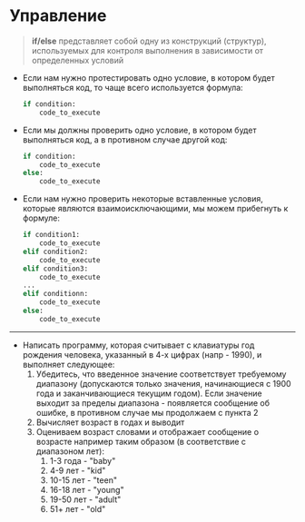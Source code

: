 # Управление

> **if/else** представляет собой одну из конструкций (структур), используемых для контроля выполнения в зависимости от определенных условий

* Если нам нужно протестировать одно условие, в котором будет выполняться код, то чаще всего используется формула:
    ```python
    if condition:
        code_to_execute
    ```

* Если мы должны проверить одно условие, в котором будет выполняться код, а в противном случае другой код:
    ```python
    if condition:
        code_to_execute
    else:
        code_to_execute    
    ```

* Если нам нужно проверить некоторые вставленные условия, которые являются взаимоисключающими, мы можем прибегнуть к формуле:
 
    ```python
    if condition1:
        code_to_execute
    elif condition2:
        code_to_execute    
    elif condition3:
        code_to_execute    
    ...    
    elif conditionn:
        code_to_execute    
    else:
        code_to_execute    
    ```
---

* Написать программу, которая считывает с клавиатуры год рождения человека, указанный в 4-х цифрах (напр - 1990), и выполняет следующее:
  1.  Убедитесь, что введенное значение соответствует требуемому диапазону (допускаются только значения, начинающиеся с 1900 года и заканчивающиеся текущим годом). Если значение выходит за пределы диапазона - появляется сообщение об ошибке, в противном случае мы продолжаем с пункта 2
  2.  Вычисляет возраст в годах и выводит
  3.  Оцениваем возраст словами и отображает сообщение о возрасте например таким образом (в соответствие с диапазоном лет):
      1.  1-3 года - "baby"
      2.  4-9 лет - "kid"
      3.  10-15 лет - "teen"
      4.  16-18 лет - "young" 
      5.  19-50 лет - "adult"
      6.  51+   лет - "old"     